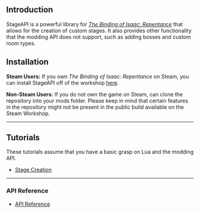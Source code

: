 ## Introduction

StageAPI is a powerful library for [*The Binding of Isaac: Repentance*](https://store.steampowered.com/app/1426300/The_Binding_of_Isaac_Repentance/) that allows for the creation of custom stages. It also provides other functionality that the modding API does not support, such as adding bosses and custom room types.

## Installation

**Steam Users:** If you own *The Binding of Isaac: Repentance* on Steam, you can install StageAPI off of the workshop [here](https://steamcommunity.com/workshop/filedetails/?id=1348031964).

**Non-Steam Users:** If you do not own the game on Steam, can clone the repository into your mods folder. Please keep in mind that certain features in the repository might not be present in the public build available on the Steam Workshop.

---
## Tutorials

These tutorials assume that you have a basic grasp on Lua and the modding API.

* [Stage Creation](./StageCreation.md)

---

### API Reference

- [API Reference](./APIReference.md)